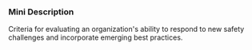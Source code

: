 ### Mini Description

Criteria for evaluating an organization's ability to respond to new safety challenges and incorporate emerging best practices.
